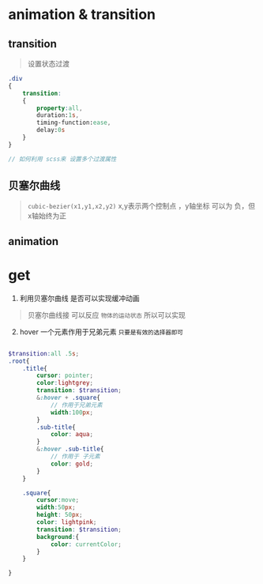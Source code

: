 # animation & transition

## transition 

> 设置状态过渡  

```scss
.div
{
    transition:
    {
        property:all,
        duration:1s,
        timing-function:ease,
        delay:0s
    }
}

// 如何利用 scss来 设置多个过渡属性
```

## 贝塞尔曲线
> `cubic-bezier(x1,y1,x2,y2)` x,y表示两个控制点 ，y轴坐标 可以为 负，但x轴始终为正

## animation

# get 

1. 利用贝塞尔曲线 是否可以实现缓冲动画
> 贝塞尔曲线接 可以反应 `物体的运动状态` 所以可以实现
2. hover 一个元素作用于兄弟元素 `只要是有效的选择器即可`

```scss

$transition:all .5s;
.root{
    .title{
        cursor: pointer;
        color:lightgrey;
        transition: $transition;
        &:hover + .square{
            // 作用于兄弟元素 
            width:100px;
        }
        .sub-title{
            color: aqua;
        }
        &:hover .sub-title{
            // 作用于 子元素
            color: gold;
        }
    }

    .square{
        cursor:move;
        width:50px;
        height: 50px;
        color: lightpink;
        transition: $transition;
        background:{
            color: currentColor;
        }
    }

}






```